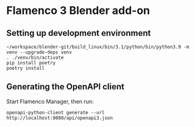 # Flamenco 3 Blender add-on

## Setting up development environment

```
~/workspace/blender-git/build_linux/bin/3.1/python/bin/python3.9 -m venv --upgrade-deps venv
. ./venv/bin/activate
pip install poetry
poetry install
```

## Generating the OpenAPI client

Start Flamenco Manager, then run:

```
openapi-python-client generate --url http://localhost:8080/api/openapi3.json
```
